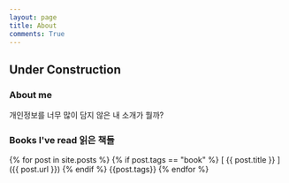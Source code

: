 ```yaml
---
layout: page
title: About
comments: True
---
```


## Under Construction 

### About me
개인정보를 너무 많이 담지 않은 내 소개가 뭘까?

### Books I've read 읽은 책들
{% for post in site.posts %}
  {% if post.tags == "book" %} [ {{ post.title }} ]({{ post.url }}) {% endif %}
  {{post.tags}}
{% endfor %}

